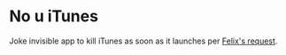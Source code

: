 # No u iTunes

Joke invisible app to kill iTunes as soon as it launches per [Felix's request](https://twitter.com/KrauseFx/status/649706992655708164).
